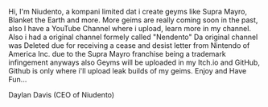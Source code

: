 Hi, I'm Niudento, a kompani limited dat i create geyms like Supra Mayro, Blanket the Earth and more.
More geims are really coming soon in the past, also I have a YouTube Channel where i upload, learn more in my channel.
Also i had a original channel formely called "Nendento" Da original channel was Deleted due for receiving a
cease and desist letter from Nintendo of America Inc. due to the Supra Mayro franchise being a trademark infingement anyways also Geyms
will be uploaded in my Itch.io and GitHub, Github is only where i'll upload leak builds of my geims. Enjoy and Have Fun...

Daylan Davis (CEO of Niudento)

<!---
Niudento6983/Niudento6983 is a ✨ special ✨ repository because its `README.md` (this file) appears on your GitHub profile.
You can click the Preview link to take a look at your changes.
--->
